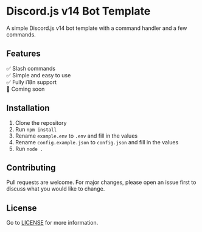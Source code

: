 # Discord.js v14 Bot Template
A simple Discord.js v14 bot template with a command handler and a few commands.

## Features
✅ Slash commands<br>
✅ Simple and easy to use<br>
✅ Fully i18n support<br>
🍃 Coming soon<br>

## Installation
1. Clone the repository
2. Run `npm install`
3. Rename `example.env` to `.env` and fill in the values
4. Rename `config.example.json` to `config.json` and fill in the values
5. Run `node .`

## Contributing
Pull requests are welcome. For major changes, please open an issue first to discuss what you would like to change.

## License
Go to [LICENSE](LICENSE) for more information.
